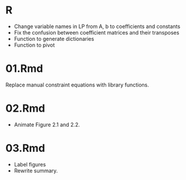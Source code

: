 # R
- Change variable names in LP from A, b to coefficients and constants
- Fix the confusion between coefficient matrices and their transposes
- Function to generate dictionaries
- Function to pivot

# 01.Rmd

Replace manual constraint equations with library functions.

# 02.Rmd

- Animate Figure 2.1 and 2.2.

# 03.Rmd


- Label figures
- Rewrite summary.